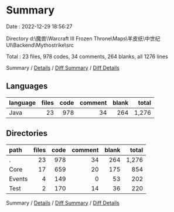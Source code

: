 # Summary

Date : 2022-12-29 18:56:27

Directory d:\\魔兽\\Warcraft III Frozen Throne\\Maps\\羊皮纸\\中世纪UI\\Backend\\Mythostrike\\src

Total : 23 files,  978 codes, 34 comments, 264 blanks, all 1276 lines

Summary / [Details](details.md) / [Diff Summary](diff.md) / [Diff Details](diff-details.md)

## Languages
| language | files | code | comment | blank | total |
| :--- | ---: | ---: | ---: | ---: | ---: |
| Java | 23 | 978 | 34 | 264 | 1,276 |

## Directories
| path | files | code | comment | blank | total |
| :--- | ---: | ---: | ---: | ---: | ---: |
| . | 23 | 978 | 34 | 264 | 1,276 |
| Core | 17 | 659 | 20 | 175 | 854 |
| Events | 4 | 149 | 0 | 53 | 202 |
| Test | 2 | 170 | 14 | 36 | 220 |

Summary / [Details](details.md) / [Diff Summary](diff.md) / [Diff Details](diff-details.md)